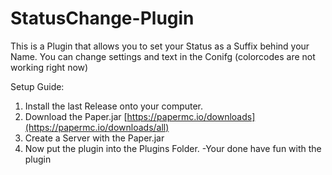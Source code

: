 # StatusChange-Plugin
This is a Plugin that allows you to set your Status as a Suffix behind your Name.
You can change settings and text in the Conifg (colorcodes are not working right now)

Setup Guide:
1. Install the last Release onto your computer.
2. Download the Paper.jar [https://papermc.io/downloads](https://papermc.io/downloads/all)
3. Create a Server with the Paper.jar
4. Now put the plugin into the Plugins Folder.
-Your done have fun with the plugin
